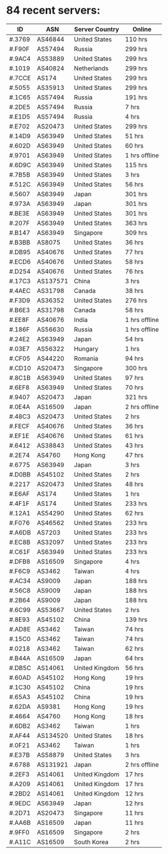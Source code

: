 # 84 recent servers:

| ID | ASN | Server Country | Online |
| ------ | ------ | ------ | ------ |
| #.3769 | AS46844 | United States | 110 hrs |
| #.F90F | AS57494 | Russia | 299 hrs |
| #.9AC4 | AS53889 | United States | 299 hrs |
| #.1019 | AS40824 | Netherlands | 299 hrs |
| #.7CCE | AS174 | United States | 299 hrs |
| #.5055 | AS35913 | United States | 299 hrs |
| #.1C65 | AS57494 | Russia | 191 hrs |
| #.2DE5 | AS57494 | Russia | 7 hrs |
| #.E1D5 | AS57494 | Russia | 4 hrs |
| #.E702 | AS20473 | United States | 299 hrs |
| #.14D9 | AS63949 | United States | 51 hrs |
| #.602D | AS63949 | United States | 60 hrs |
| #.9701 | AS63949 | United States | 1 hrs offline |
| #.6D9C | AS63949 | United States | 115 hrs |
| #.7B5B | AS63949 | United States | 3 hrs |
| #.512C | AS63949 | United States | 56 hrs |
| #.5607 | AS63949 | Japan | 301 hrs |
| #.973A | AS63949 | Japan | 301 hrs |
| #.BE3E | AS63949 | United States | 301 hrs |
| #.207F | AS63949 | United States | 363 hrs |
| #.B147 | AS63949 | Singapore | 309 hrs |
| #.B3BB | AS8075 | United States | 36 hrs |
| #.DB95 | AS40676 | United States | 77 hrs |
| #.ECD6 | AS40676 | United States | 58 hrs |
| #.D254 | AS40676 | United States | 76 hrs |
| #.17C3 | AS137571 | China | 3 hrs |
| #.4AEC | AS31798 | Canada | 38 hrs |
| #.F3D9 | AS36352 | United States | 276 hrs |
| #.B6E3 | AS31798 | Canada | 58 hrs |
| #.EE8F | AS40676 | India | 1 hrs offline |
| #.186F | AS56630 | Russia | 1 hrs offline |
| #.24E2 | AS63949 | Japan | 54 hrs |
| #.03E7 | AS56322 | Hungary | 1 hrs |
| #.CF05 | AS44220 | Romania | 94 hrs |
| #.CD10 | AS20473 | Singapore | 300 hrs |
| #.8C1B | AS63949 | United States | 97 hrs |
| #.6EF8 | AS63949 | United States | 70 hrs |
| #.9407 | AS20473 | Japan | 321 hrs |
| #.0E4A | AS16509 | Japan | 2 hrs offline |
| #.48C3 | AS20473 | United States | 2 hrs |
| #.FECF | AS40676 | United States | 36 hrs |
| #.EF1E | AS40676 | United States | 61 hrs |
| #.6412 | AS38843 | United States | 43 hrs |
| #.2E74 | AS4760 | Hong Kong | 47 hrs |
| #.6775 | AS63949 | Japan | 3 hrs |
| #.D0BB | AS45102 | United States | 2 hrs |
| #.2217 | AS20473 | United States | 48 hrs |
| #.E6AF | AS174 | United States | 1 hrs |
| #.4F1F | AS174 | United States | 233 hrs |
| #.12A1 | AS54290 | United States | 62 hrs |
| #.F076 | AS46562 | United States | 233 hrs |
| #.A6DB | AS7203 | United States | 233 hrs |
| #.EC8B | AS32097 | United States | 233 hrs |
| #.C61F | AS63949 | United States | 233 hrs |
| #.DFB8 | AS16509 | Singapore | 4 hrs |
| #.F6C9 | AS3462 | Taiwan | 4 hrs |
| #.AC34 | AS9009 | Japan | 188 hrs |
| #.56C8 | AS9009 | Japan | 188 hrs |
| #.2B64 | AS9009 | Japan | 188 hrs |
| #.6C99 | AS53667 | United States | 2 hrs |
| #.8E93 | AS45102 | China | 139 hrs |
| #.AD8E | AS3462 | Taiwan | 74 hrs |
| #.15C0 | AS3462 | Taiwan | 74 hrs |
| #.0218 | AS3462 | Taiwan | 62 hrs |
| #.B44A | AS16509 | Japan | 64 hrs |
| #.DB5C | AS14061 | United Kingdom | 56 hrs |
| #.60AD | AS45102 | Hong Kong | 19 hrs |
| #.1C30 | AS45102 | China | 19 hrs |
| #.65A3 | AS45102 | China | 19 hrs |
| #.62DA | AS9381 | Hong Kong | 19 hrs |
| #.4664 | AS4760 | Hong Kong | 18 hrs |
| #.6DB2 | AS3462 | Taiwan | 1 hrs |
| #.AF44 | AS134520 | United States | 18 hrs |
| #.0F21 | AS3462 | Taiwan | 1 hrs |
| #.E37B | AS58879 | United States | 3 hrs |
| #.6788 | AS131921 | Japan | 2 hrs offline |
| #.2EF3 | AS14061 | United Kingdom | 17 hrs |
| #.A209 | AS14061 | United Kingdom | 17 hrs |
| #.2BD2 | AS14061 | United Kingdom | 12 hrs |
| #.9EDC | AS63949 | Japan | 12 hrs |
| #.2D71 | AS20473 | Singapore | 11 hrs |
| #.AA6B | AS16509 | Japan | 11 hrs |
| #.9FF0 | AS16509 | Singapore | 2 hrs |
| #.A11C | AS16509 | South Korea | 2 hrs |

